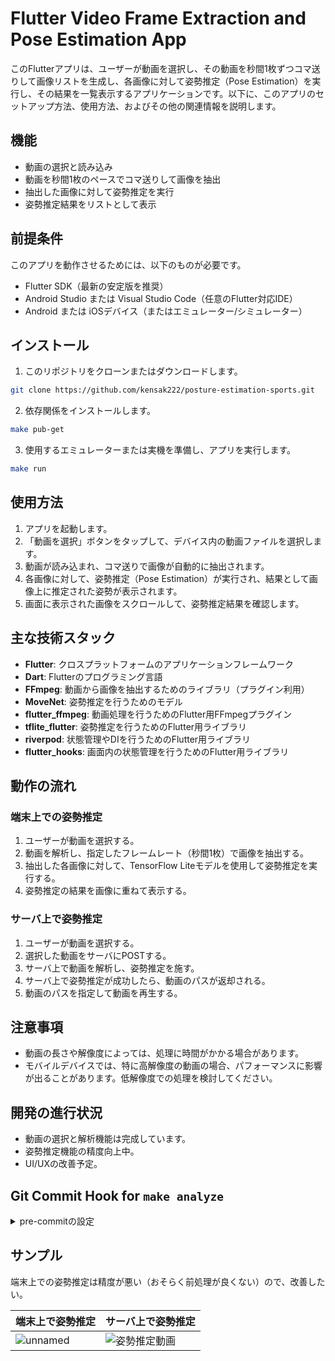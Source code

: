 # Flutter Video Frame Extraction and Pose Estimation App

このFlutterアプリは、ユーザーが動画を選択し、その動画を秒間1枚ずつコマ送りして画像リストを生成し、各画像に対して姿勢推定（Pose Estimation）を実行し、その結果を一覧表示するアプリケーションです。以下に、このアプリのセットアップ方法、使用方法、およびその他の関連情報を説明します。

## 機能

- 動画の選択と読み込み
- 動画を秒間1枚のペースでコマ送りして画像を抽出
- 抽出した画像に対して姿勢推定を実行
- 姿勢推定結果をリストとして表示

## 前提条件

このアプリを動作させるためには、以下のものが必要です。

- Flutter SDK（最新の安定版を推奨）
- Android Studio または Visual Studio Code（任意のFlutter対応IDE）
- Android または iOSデバイス（またはエミュレーター/シミュレーター）

## インストール

1. このリポジトリをクローンまたはダウンロードします。

```bash
git clone https://github.com/kensak222/posture-estimation-sports.git
```

2. 依存関係をインストールします。

```bash
make pub-get
```

3. 使用するエミュレーターまたは実機を準備し、アプリを実行します。

```bash
make run
```

## 使用方法

1. アプリを起動します。
2. 「動画を選択」ボタンをタップして、デバイス内の動画ファイルを選択します。
3. 動画が読み込まれ、コマ送りで画像が自動的に抽出されます。
4. 各画像に対して、姿勢推定（Pose Estimation）が実行され、結果として画像上に推定された姿勢が表示されます。
5. 画面に表示された画像をスクロールして、姿勢推定結果を確認します。

## 主な技術スタック

- **Flutter**: クロスプラットフォームのアプリケーションフレームワーク
- **Dart**: Flutterのプログラミング言語
- **FFmpeg**: 動画から画像を抽出するためのライブラリ（プラグイン利用）
- **MoveNet**: 姿勢推定を行うためのモデル
- **flutter_ffmpeg**: 動画処理を行うためのFlutter用FFmpegプラグイン
- **tflite_flutter**: 姿勢推定を行うためのFlutter用ライブラリ
- **riverpod**: 状態管理やDIを行うためのFlutter用ライブラリ
- **flutter_hooks**: 画面内の状態管理を行うためのFlutter用ライブラリ

## 動作の流れ

### 端末上での姿勢推定

1. ユーザーが動画を選択する。
2. 動画を解析し、指定したフレームレート（秒間1枚）で画像を抽出する。
3. 抽出した各画像に対して、TensorFlow Liteモデルを使用して姿勢推定を実行する。
4. 姿勢推定の結果を画像に重ねて表示する。

### サーバ上で姿勢推定

1. ユーザーが動画を選択する。
2. 選択した動画をサーバにPOSTする。
3. サーバ上で動画を解析し、姿勢推定を施す。
4. サーバ上で姿勢推定が成功したら、動画のパスが返却される。
5. 動画のパスを指定して動画を再生する。

## 注意事項

- 動画の長さや解像度によっては、処理に時間がかかる場合があります。
- モバイルデバイスでは、特に高解像度の動画の場合、パフォーマンスに影響が出ることがあります。低解像度での処理を検討してください。

## 開発の進行状況

- 動画の選択と解析機能は完成しています。
- 姿勢推定機能の精度向上中。
- UI/UXの改善予定。

## Git Commit Hook for `make analyze`

<details>

<summary>pre-commitの設定</summary>

このプロジェクトでは、Git のコミット前に `make analyze` を自動的に実行し、静的解析でエラーが発生した場合にコミットを拒否する仕組みを導入しています。この仕組みを利用することで、コード品質を維持し、エラーを早期に発見できます。

## 使用方法

### 1. `pre-commit` フックの設定

プロジェクトのルートディレクトリにある `.git/hooks/pre-commit` ファイルを以下の内容で作成します。

```bash
#!/bin/bash

# 現在のブランチ名を取得
current_branch=$(git symbolic-ref --short HEAD)

# 'main' ブランチに対するコミットを拒否
if [ "$current_branch" == "main" ]; then
  echo "Error: You cannot commit directly to the 'main' branch."
  exit 1  # コミットを中止
fi

# make analyze を実行して、エラーがあればコミットを中止
echo "Running 'make analyze' before commit..."
make format
make analyze

# make analyze がエラー終了コード（非0）を返した場合、コミットを中止
if [ $? -ne 0 ]; then
  echo "Error: 'make analyze' failed. Commit aborted."
  exit 1  # コミットを中止
fi

# 成功した場合はコミットを続行
exit 0
```

### 2. `pre-commit` ファイルに実行権限を付与

`pre-commit` フックに実行権限を付与します。以下のコマンドを実行してください。

```bash
chmod +x .git/hooks/pre-commit
```

### 3. コミット時の確認

設定後、`git commit` を実行すると、コミット前に `make analyze` が実行されます。もし静的解析にエラーがあった場合、コミットは中止され、エラーメッセージが表示されます。解析が成功した場合のみ、コミットが続行されます。

## 注意事項

- `pre-commit` フックはローカルリポジトリに設定されるため、他の開発者がリポジトリをクローンした場合には、同様の設定が必要です。
- コミット前に必ず静的解析を実行することで、品質の高いコードを維持できます。

## まとめ

- `make analyze` をコミット前に自動で実行することで、エラーがあった場合にコミットを拒否します。
- `pre-commit` フックを設定することで、全員が同じ静的解析ルールを守りながら開発できます。

## 説明

- **`pre-commit` フック**：このフックは、`git commit` 実行前に自動的に `make analyze` を実行し、エラーが発生した場合にコミットを拒否します。
- **使い方**：
    1. `.git/hooks/pre-commit` を作成し、指定のスクリプトを追加。
    2. `chmod +x .git/hooks/pre-commit` で実行権限を付与。
    3. コミット時に自動で静的解析が行われ、エラーがあればコミットを中止。
- **注意点**：
    - この仕組みはローカルに設定されるため、他の開発者が同じ設定を使う場合は、手動で設定するか、フック管理ツール（`pre-commit` など）を使う方法もあります。

</details>

## サンプル

端末上での姿勢推定は精度が悪い（おそらく前処理が良くない）ので、改善したい。  

| 端末上で姿勢推定 | サーバ上で姿勢推定 |
| -- | ---- |
| ![unnamed](https://github.com/user-attachments/assets/642ce738-42ef-4d08-acfd-5b9618ecae74) | ![姿勢推定動画](https://github.com/user-attachments/assets/01f083d4-812e-48e2-a266-791b94d011eb) |
